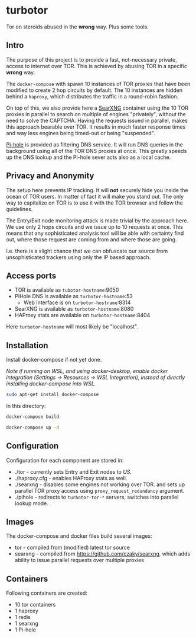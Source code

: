 # turbotor

Tor on steroids abused in the **wrong** way. Plus some tools.

## Intro

The purpose of this project is to provide a fast, not-necessary private,
access to internet over TOR. This is achieved by abusing TOR in a specific **wrong** way.

The `docker-compose` with spawn 10 instances of TOR proxies that have been modified
to create 2 hop circuits by default. The 10 instances are hidden behind a `haproxy`,
which distributes the traffic in a round-robin fashion.

On top of this, we also provide here a [SearXNG](https://github.com/searxng/searxng/)
container using the 10 TOR proxies in parallel to search on multiple of engines "privately",
without the need to solve the CAPTCHA. Having the requests issued in parallel, makes this
approach bearable over TOR. It results in much faster response times and way less
engines being timed-out or being "suspended".

[Pi-hole](https://pi-hole.net/) is provided as filtering DNS service. It will run
DNS queries in the background using all of the TOR DNS proxies at once. This
greatly speeds up the DNS lookup and the Pi-hole sever acts also as a local cache.

## Privacy and Anonymity

The setup here prevents IP tracking. It will **not** securely hide you inside the
ocean of TOR users. In matter of fact it will make you stand out. The only way
to capitalize on TOR is to use it with the TOR browser and follow the guidelines.

The Entry/Exit node monitoring attack is made trivial by the approach here.
We use only 2 hops circuits and we issue up to 10 requests at once. This means
that any sophisticated analysis tool will be able with certainty find out,
where those request are coming from and where those are going.

I.e. there is a slight chance that we can obfuscate our source from unsophisticated
trackers using only the IP based approach.

## Access ports

- TOR is available as `tubotor-hostname`:9050
- PiHole DNS is available as `turbotor-hostname`:53
  - Web Interface is on `turbotor-hostname`:8314
- SearXNG is available as `turbotor-hostname`:8080
- HAProxy stats are available on `turbotor-hostname`:8404

Here `turbotor-hostname` will most likely be "localhost".

## Installation

Install docker-compose if not yet done.

_Note if running on WSL, and using docker-desktop,
enable docker integration
(Settings -> Resources -> WSL Integration),
instead of directly installing docker-compose into WSL._

```bash
sudo apt-get install docker-compose
```

In this directory:

```bash
docker-compose build

docker-compose up -d
```

## Configuration

Configuration for each component are stored in:

- ./tor - currently sets Entry and Exit nodes to _US_.
- ./haproxy.cfg - enables HAProxy stats as well.
- ./searxng - disables some engines not working over TOR.
  and sets up parallel TOR proxy access using `proxy_request_redundancy` argument.
- ./pihole - redirects to `turbotor-tor-*` servers, switches into parallel lookup mode.

## Images

The docker-compose and docker files build several images:

- tor - compiled from (modified) latest tor source
- searxng - compiled from https://github.com/czaky/searxng, which adds ability to issue parallel requests over multiple proxies

## Containers

Following containers are created:

- 10 tor containers
- 1 haproxy
- 1 redis
- 1 searxng
- 1 Pi-hole
